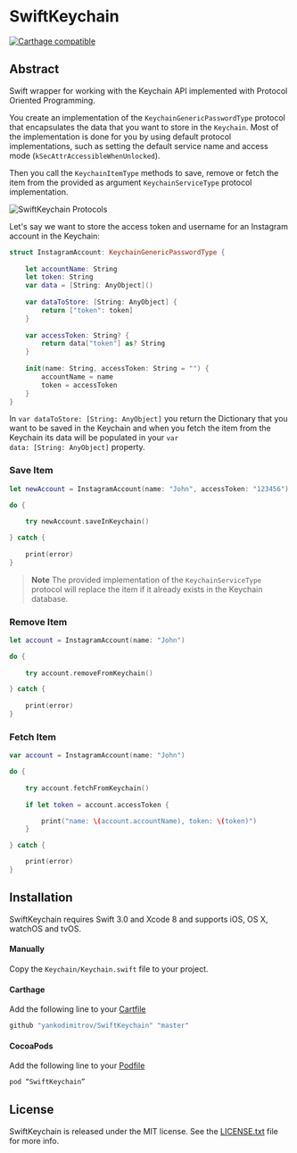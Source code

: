 # SwiftKeychain
[![Carthage compatible](https://img.shields.io/badge/Carthage-compatible-4BC51D.svg?style=flat)](https://github.com/Carthage/Carthage)

## Abstract
Swift wrapper for working with the Keychain API implemented with Protocol Oriented Programming.

You create an implementation of the <code>KeychainGenericPasswordType</code> protocol that encapsulates the data that you want to store in the <code>Keychain</code>. Most of the implementation is done for you by using default protocol implementations, such as setting the default service name and access mode (<code>kSecAttrAccessibleWhenUnlocked</code>).

Then you call the <code>KeychainItemType</code> methods to save, remove or fetch the item from the provided as argument <code>KeychainServiceType</code> protocol implementation.

![SwiftKeychain Protocols](https://raw.githubusercontent.com/yankodimitrov/SwiftKeychain/Keychain-1.0/Resources/Protocols.png)

Let's say we want to store the access token and username for an Instagram account in the Keychain:

```swift
struct InstagramAccount: KeychainGenericPasswordType {
    
    let accountName: String
    let token: String
    var data = [String: AnyObject]()
    
    var dataToStore: [String: AnyObject] {
        return ["token": token]
    }
    
    var accessToken: String? {
        return data["token"] as? String
    }
    
    init(name: String, accessToken: String = "") {
        accountName = name
        token = accessToken
    }
}
```
In <code>var dataToStore: [String: AnyObject]</code> you return the Dictionary that you want to be saved in the Keychain and when you fetch the item from the Keychain its data will be populated in your <code>var data: [String: AnyObject]</code> property.

### Save Item
```swift
let newAccount = InstagramAccount(name: "John", accessToken: "123456")

do {
    
    try newAccount.saveInKeychain()

} catch {
    
    print(error)
}
```
> **Note**
> The provided implementation of the <code>KeychainServiceType</code> protocol will replace the item if it already exists in the Keychain database.

### Remove Item
```swift
let account = InstagramAccount(name: "John")

do {
    
    try account.removeFromKeychain()

} catch {
    
    print(error)
}
```

### Fetch Item
```swift
var account = InstagramAccount(name: "John")

do {
    
    try account.fetchFromKeychain()
    
    if let token = account.accessToken {

        print("name: \(account.accountName), token: \(token)")
    }

} catch {

    print(error)
}
```

## Installation
SwiftKeychain requires Swift 3.0 and Xcode 8 and supports iOS, OS X, watchOS and tvOS.

#### Manually
Copy the <code>Keychain/Keychain.swift</code> file to your project.

#### Carthage
Add the following line to your [Cartfile](https://github.com/carthage/carthage)
```swift
github "yankodimitrov/SwiftKeychain" "master"
```

#### CocoaPods
Add the following line to your [Podfile](https://guides.cocoapods.org/)
```swift
pod “SwiftKeychain”
```

## License
SwiftKeychain is released under the MIT license. See the [LICENSE.txt](LICENSE.txt) file for more info.
